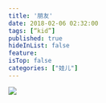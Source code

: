 ```yaml
---
title: '朋友'
date: 2018-02-06 02:32:00
tags: [“kid”]
published: true
hideInList: false
feature: 
isTop: false
categories: ["娃儿"]
---
```



![](https://toshaojin.files.wordpress.com/2018/02/tumblr_p3pk1m8h6j1r311ono1_1280.jpg)